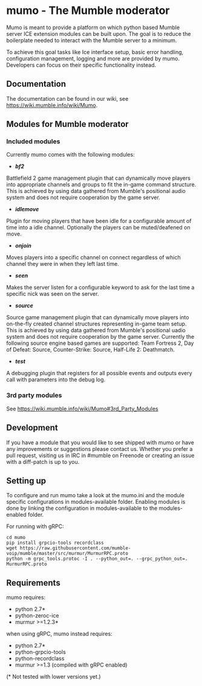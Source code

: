 # mumo - The Mumble moderator
Mumo is meant to provide a platform on which python based Mumble server ICE extension modules can be built upon. The goal is to reduce the boilerplate needed
to interact with the Mumble server to a minimum.

To achieve this goal tasks like Ice interface setup, basic error
handling, configuration management, logging and more are provided
by mumo. Developers can focus on their specific functionality instead.

## Documentation
The documentation can be found in our wiki, see https://wiki.mumble.info/wiki/Mumo.

## Modules for Mumble moderator
### Included modules
Currently mumo comes with the following modules:
 * ***bf2***

 Battlefield 2 game management plugin that can dynamically move players into appropriate channels and groups to fit the in-game command structure. This is achieved by using data gathered from Mumble's positional audio system and does not require cooperation by the game server.

 * ***idlemove***

 Plugin for moving players that have been idle for a configurable amount of time into a idle channel. Optionally the players can be muted/deafened on move.

 * ***onjoin***

 Moves players into a specific channel on connect regardless of which channel they were in when they left last time.

 * ***seen***

 Makes the server listen for a configurable keyword to ask for the last time a specific nick was seen on the server.

 * ***source***

 Source game management plugin that can dynamically move players into on-the-fly created channel structures representing in-game team setup. This is achieved by using data gathered from Mumble's positional uadio system and does not require cooperation by the game server. Currently the following source engine based games are supported: Team Fortress 2, Day of Defeat: Source, Counter-Strike: Source, Half-Life 2: Deathmatch.

 * ***test***

 A debugging plugin that registers for all possible events and outputs every call with parameters into the debug log.

### 3rd party modules
See https://wiki.mumble.info/wiki/Mumo#3rd_Party_Modules

## Development
If you have a module that you would like to see shipped with mumo or
have any improvements or suggestions please contact us. Whether you
prefer a pull request, visiting us in IRC in #mumble on Freenode or
creating an issue with a diff-patch is up to you.

## Setting up
To configure and run mumo take a look at the mumo.ini and the module
specific configurations in modules-available folder. Enabling modules
is done by linking the configuration in modules-available to the
modules-enabled folder.

For running with gRPC:
```
cd mumo
pip install grpcio-tools recordclass
wget https://raw.githubusercontent.com/mumble-voip/mumble/master/src/murmur/MurmurRPC.proto
python -m grpc_tools.protoc -I . --python_out=. --grpc_python_out=. MurmurRPC.proto
```

## Requirements
mumo requires:
* python 2.7*
* python-zeroc-ice
* murmur >=1.2.3*

when using gRPC, mumo instead requires:
* python 2.7*
* python-grpcio-tools
* python-recordclass
* murmur >=1.3 (compiled with gRPC enabled)

(* Not tested with lower versions yet.)

